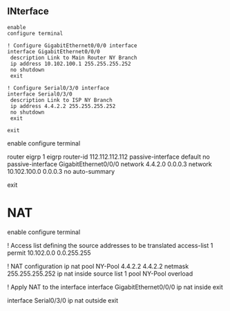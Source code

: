 ## INterface

```
enable
configure terminal

! Configure GigabitEthernet0/0/0 interface
interface GigabitEthernet0/0/0
 description Link to Main Router NY Branch
 ip address 10.102.100.1 255.255.255.252
 no shutdown
 exit

! Configure Serial0/3/0 interface
interface Serial0/3/0
 description Link to ISP NY Branch
 ip address 4.4.2.2 255.255.255.252
 no shutdown
 exit

exit
```

enable
configure terminal

router eigrp 1
 eigrp router-id 112.112.112.112
 passive-interface default
 no passive-interface GigabitEthernet0/0/0
 network 4.4.2.0 0.0.0.3
 network 10.102.100.0 0.0.0.3
 no auto-summary

exit

# NAT

enable
configure terminal

! Access list defining the source addresses to be translated
access-list 1 permit 10.102.0.0 0.0.255.255

! NAT configuration
ip nat pool NY-Pool 4.4.2.2 4.4.2.2 netmask 255.255.255.252
ip nat inside source list 1 pool NY-Pool overload

! Apply NAT to the interface
interface GigabitEthernet0/0/0
 ip nat inside
 exit

interface Serial0/3/0
 ip nat outside
 exit



